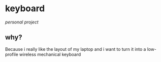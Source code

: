 # keyboard

*personal project*

## why?
Because i really like the layout of my laptop and i want to turn it into a low-profile wireless mechanical keyboard

